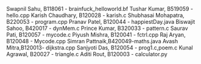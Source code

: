 Swapnil Sahu, B118061 - brainfuck_helloworld.bf
Tushar Kumar, B519059 - hello.cpp
Karish Chaudhary, B120028 - karish.c
Shubhasai Mohapatra, B220053 - program.cpp
Pranav Patel, B120044 - happiestDay.java
Biswajit Sahoo, B420017 - dynMem.c
Prince Kumar, B320033 - pattern.c
Saurav Pati, B120057 - mycode.c
Piyush Mishra, B120041 - fctrl.cpp
Raj Aryan, B120048 - Mycode.cpp
Simran Pattnaik,B420049-maths.java
Avash Mitra,B120013- dijkstra.cpp
Sanjyoti Das, B120054 - prog1.c,poem.c
Kunal Agrawal, B20027 - triangle.c
Aditi Rout, B120003 - calculator.py
